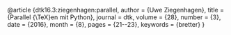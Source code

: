 @article {dtk16.3:ziegenhagen:parallel,
  author        = {Uwe Ziegenhagen},
  title         = {Parallel {\TeX}en mit Python},
  journal       = dtk,
  volume        = {28},
  number        = {3},
  date          = {2016},
  month         = {8},
  pages         = {21--23},
  keywords      = {bretter}
}
